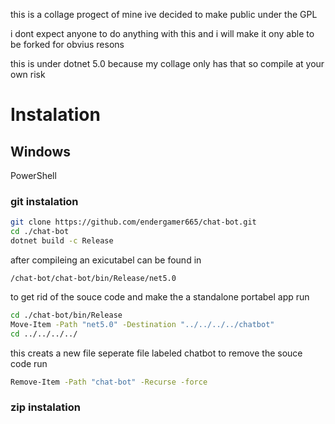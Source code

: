

this is a collage progect of mine ive decided to make public under the GPL

i dont expect anyone to do anything with this and i will make it ony able to be forked for obvius resons

this is under dotnet 5.0 because my collage only has that so compile at your own risk


# Instalation

## Windows 
PowerShell 
### git instalation

```bash
git clone https://github.com/endergamer665/chat-bot.git
cd ./chat-bot
dotnet build -c Release
```
after compileing an exicutabel can be found in  

    /chat-bot/chat-bot/bin/Release/net5.0

to get rid of the souce code and make the a standalone portabel app run

```bash
cd ./chat-bot/bin/Release
Move-Item -Path "net5.0" -Destination "../../../../chatbot"
cd ../../../../
```
this creats a new file seperate file labeled chatbot to remove the souce code run

```bash
Remove-Item -Path "chat-bot" -Recurse -force
```

### zip instalation 